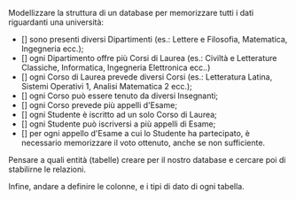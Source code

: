 Modellizzare la struttura di un database per memorizzare tutti i dati riguardanti una università:
- [] sono presenti diversi Dipartimenti (es.: Lettere e Filosofia, Matematica, Ingegneria ecc.);
- [] ogni Dipartimento offre più Corsi di Laurea (es.: Civiltà e Letterature Classiche, Informatica, Ingegneria Elettronica ecc..)
- [] ogni Corso di Laurea prevede diversi Corsi (es.: Letteratura Latina, Sistemi Operativi 1, Analisi Matematica 2 ecc.);
- [] ogni Corso può essere tenuto da diversi Insegnanti;
- [] ogni Corso prevede più appelli d'Esame;
- [] ogni Studente è iscritto ad un solo Corso di Laurea;
- [] ogni Studente può iscriversi a più appelli di Esame;
- [] per ogni appello d'Esame a cui lo Studente ha partecipato, è necessario memorizzare il voto ottenuto, anche se non sufficiente. 

Pensare a quali entità (tabelle) creare per il nostro database e cercare poi di stabilirne le relazioni. 

Infine, andare a definire le colonne, e i tipi di dato di ogni tabella.
